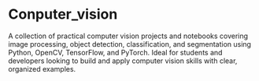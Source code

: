 # Conputer_vision
A collection of practical computer vision projects and notebooks covering image processing, object detection, classification, and segmentation using Python, OpenCV, TensorFlow, and PyTorch. Ideal for students and developers looking to build and apply computer vision skills with clear, organized examples.
